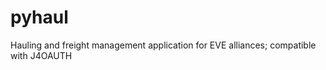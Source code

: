 pyhaul
======

Hauling and freight management application for EVE alliances; compatible with J4OAUTH
